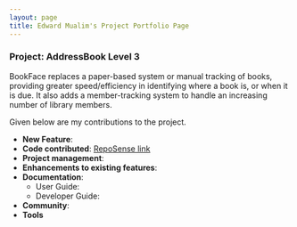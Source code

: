 ```yaml
---
layout: page
title: Edward Mualim's Project Portfolio Page
---
```


### Project: AddressBook Level 3

BookFace replaces a paper-based system or manual tracking of books, providing greater speed/efficiency in identifying where a book is, or when it is due. It also adds a member-tracking system to handle an increasing number of library members.

Given below are my contributions to the project.

* **New Feature**:
* **Code contributed**: [RepoSense link]()
* **Project management**:
* **Enhancements to existing features**:
* **Documentation**:
    * User Guide:
    * Developer Guide:
* **Community**:
* **Tools**
